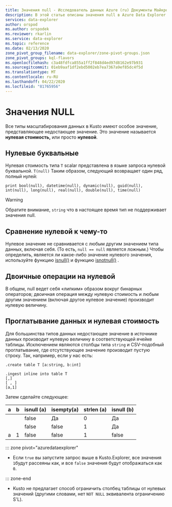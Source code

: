 ```yaml
---
title: Значения null - Исследователь данных Azure (ru) Документы Майкрософт
description: В этой статье описаны значения null в Azure Data Explorer.
services: data-explorer
author: orspod
ms.author: orspodek
ms.reviewer: rkarlin
ms.service: data-explorer
ms.topic: reference
ms.date: 02/13/2020
zone_pivot_group_filename: data-explorer/zone-pivot-groups.json
zone_pivot_groups: kql-flavors
ms.openlocfilehash: c3a48fdfca855a1ff2f848d4ed97d8162e97b931
ms.sourcegitcommit: 01eb9aaf1df2ebd5002eb7ea7367a9ef85dc4f5d
ms.translationtype: MT
ms.contentlocale: ru-RU
ms.lasthandoff: 04/22/2020
ms.locfileid: "81765956"
---
```

# <a name="null-values"></a>Значения NULL

Все типы масштабирования данных в Kusto имеют особое значение, представляющее недостающее значение.
Это значение называется **нулевая стоимость,** или просто **нулевой**.

## <a name="null-literals"></a>Нулевые буквальные

Нулевая стоимость типа `T` scalar представлена в языке запроса нулевой буквальной. `T(null)`
Таким образом, следующий возвращает один ряд, полный нулей:

```kusto
print bool(null), datetime(null), dynamic(null), guid(null), int(null), long(null), real(null), double(null), time(null)
```

> [!WARNING]
> Обратите внимание, `string` что в настоящее время тип не поддерживает значения null.

## <a name="comparing-null-to-something"></a>Сравнение нулевой к чему-то

Нулевое значение не сравнивается с любым другим значением типа данных, включая себя. (То есть, `null == null` является ложным.) Чтобы определить, является ли какое-либо значение нулевого значения, используйте функцию [isnull()](../isnullfunction.md) и функцию [isnotnull()](../isnotnullfunction.md) .

## <a name="binary-operations-on-null"></a>Двоичные операции на нулевой

В общем, null ведет себя «липким» образом вокруг бинарных операторов; двоичная операция между нулевую стоимость и любым другим значением (включая другое нулевое значение) производит нулевую величину.

## <a name="data-ingestion-and-null-values"></a>Проглатывание данных и нулевая стоимость

Для большинства типов данных недостающее значение в источнике данных производит нулевую величину в соответствующей ячейке таблицы. Исключением являются столбцы типа `string` и CSV-подобный проглатывание, где отсутствующее значение производит пустую строку.
Так, например, если у нас есть: 

```kusto
.create table T [a:string, b:int]

.ingest inline into table T
[,]
[ , ]
[a,1]
```

Затем сделайте следующее:

|а     |b     |isnull (a)|isempty(a)|strlen (a)|isnull (b)|
|------|------|---------|----------|---------|---------|
|&nbsp;|&nbsp;|false    |Да      |0        |Да     |
|&nbsp;|&nbsp;|false    |false     |1        |Да     |
|а     |1     |false    |false     |1        |false    |

::: zone pivot="azuredataexplorer"

* Если `true` вы запустите запрос выше в Kusto.Explorer, все значения `1`будут рассеяны как, и все `false` значения будут отображаться как `0`.

::: zone-end

* Kusto не предлагает способ ограничить столбец таблицы от нулевых значений (другими словами, нет `NOT NULL` эквивалента ограничению S'L).
